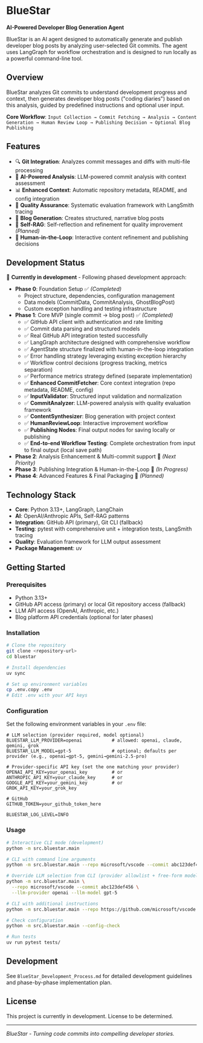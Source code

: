 # BlueStar

**AI-Powered Developer Blog Generation Agent**

BlueStar is an AI agent designed to automatically generate and publish developer blog posts by analyzing user-selected Git commits. The agent uses LangGraph for workflow orchestration and is designed to run locally as a powerful command-line tool.

## Overview

BlueStar analyzes Git commits to understand development progress and context, then generates developer blog posts ("coding diaries") based on this analysis, guided by predefined instructions and optional user input.

**Core Workflow**: `Input Collection → Commit Fetching → Analysis → Content Generation → Human Review Loop → Publishing Decision → Optional Blog Publishing`

## Features

- 🔍 **Git Integration**: Analyzes commit messages and diffs with multi-file processing
- 🤖 **AI-Powered Analysis**: LLM-powered commit analysis with context assessment
- 📊 **Enhanced Context**: Automatic repository metadata, README, and config integration  
- 🔬 **Quality Assurance**: Systematic evaluation framework with LangSmith tracing
- 📝 **Blog Generation**: Creates structured, narrative blog posts
- 🔄 **Self-RAG**: Self-reflection and refinement for quality improvement *(Planned)*
- 👤 **Human-in-the-Loop**: Interactive content refinement and publishing decisions

## Development Status

🚧 **Currently in development** - Following phased development approach:

- **Phase 0**: Foundation Setup ✅ *(Completed)*
  - Project structure, dependencies, configuration management
  - Data models (CommitData, CommitAnalysis, GhostBlogPost)
  - Custom exception handling and testing infrastructure
- **Phase 1**: Core MVP (single commit → blog post) ✅ *(Completed)*
  - ✅ GitHub API client with authentication and rate limiting
  - ✅ Commit data parsing and structured models
  - ✅ Real GitHub API integration tested successfully
  - ✅ LangGraph architecture designed with comprehensive workflow
  - ✅ AgentState structure finalized with human-in-the-loop integration
  - ✅ Error handling strategy leveraging existing exception hierarchy
  - ✅ Workflow control decisions (progress tracking, metrics separation)
  - ✅ Performance metrics strategy defined (separate implementation)
  - ✅ **Enhanced CommitFetcher**: Core context integration (repo metadata, README, config)
  - ✅ **InputValidator**: Structured input validation and normalization
  - ✅ **CommitAnalyzer**: LLM-powered analysis with quality evaluation framework
  - ✅ **ContentSynthesizer**: Blog generation with project context
  - ✅ **HumanReviewLoop**: Interactive improvement workflow
  - ✅ **Publishing Nodes**: Final output nodes for saving locally or publishing
  - ✅ **End-to-end Workflow Testing**: Complete orchestration from input to final output (local save path)
- **Phase 2**: Analysis Enhancement & Multi-commit support 🔄 *(Next Priority)*
- **Phase 3**: Publishing Integration & Human-in-the-Loop 🔄 *(In Progress)*
- **Phase 4**: Advanced Features & Final Packaging 🔄 *(Planned)*

## Technology Stack

- **Core**: Python 3.13+, LangGraph, LangChain
- **AI**: OpenAI/Anthropic APIs, Self-RAG patterns
- **Integration**: GitHub API (primary), Git CLI (fallback)
- **Testing**: pytest with comprehensive unit + integration tests, LangSmith tracing
- **Quality**: Evaluation framework for LLM output assessment
- **Package Management**: uv

## Getting Started

### Prerequisites

- Python 3.13+
- GitHub API access (primary) or local Git repository access (fallback)
- LLM API access (OpenAI, Anthropic, etc.)
- Blog platform API credentials (optional for later phases)

### Installation

```bash
# Clone the repository
git clone <repository-url>
cd bluestar

# Install dependencies
uv sync

# Set up environment variables
cp .env.copy .env
# Edit .env with your API keys
```

### Configuration

Set the following environment variables in your `.env` file:

```env
# LLM selection (provider required, model optional)
BLUESTAR_LLM_PROVIDER=openai           # allowed: openai, claude, gemini, grok
BLUESTAR_LLM_MODEL=gpt-5               # optional; defaults per provider (e.g., openai→gpt-5, gemini→gemini-2.5-pro)

# Provider-specific API key (set the one matching your provider)
OPENAI_API_KEY=your_openai_key         # or
ANTHROPIC_API_KEY=your_claude_key      # or
GOOGLE_API_KEY=your_gemini_key         # or
GROK_API_KEY=your_grok_key

# GitHub
GITHUB_TOKEN=your_github_token_here

BLUESTAR_LOG_LEVEL=INFO
```

### Usage

```bash
# Interactive CLI mode (development)
python -m src.bluestar.main

# CLI with command line arguments
python -m src.bluestar.main --repo microsoft/vscode --commit abc123def456

# Override LLM selection from CLI (provider allowlist + free-form model)
python -m src.bluestar.main \
  --repo microsoft/vscode --commit abc123def456 \
  --llm-provider openai --llm-model gpt-5

# CLI with additional instructions
python -m src.bluestar.main --repo https://github.com/microsoft/vscode --commit abc123def456 --instructions "Focus on performance improvements"

# Check configuration
python -m src.bluestar.main --config-check

# Run tests
uv run pytest tests/
```

## Development

See `BlueStar_Development_Process.md` for detailed development guidelines and phase-by-phase implementation plan.

## License

This project is currently in development. License to be determined.

---

*BlueStar - Turning code commits into compelling developer stories.*

